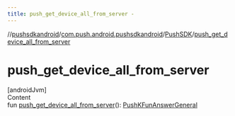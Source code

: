 ```yaml
---
title: push_get_device_all_from_server -
---
```

//[pushsdkandroid](../../index.md)/[com.push.android.pushsdkandroid](../index.md)/[PushSDK](index.md)/[push_get_device_all_from_server](push_get_device_all_from_server.md)



# push_get_device_all_from_server  
[androidJvm]  
Content  
fun [push_get_device_all_from_server](push_get_device_all_from_server.md)(): [PushKFunAnswerGeneral](../../com.push.android.pushsdkandroid.core/-push-k-fun-answer-general/index.md)  



